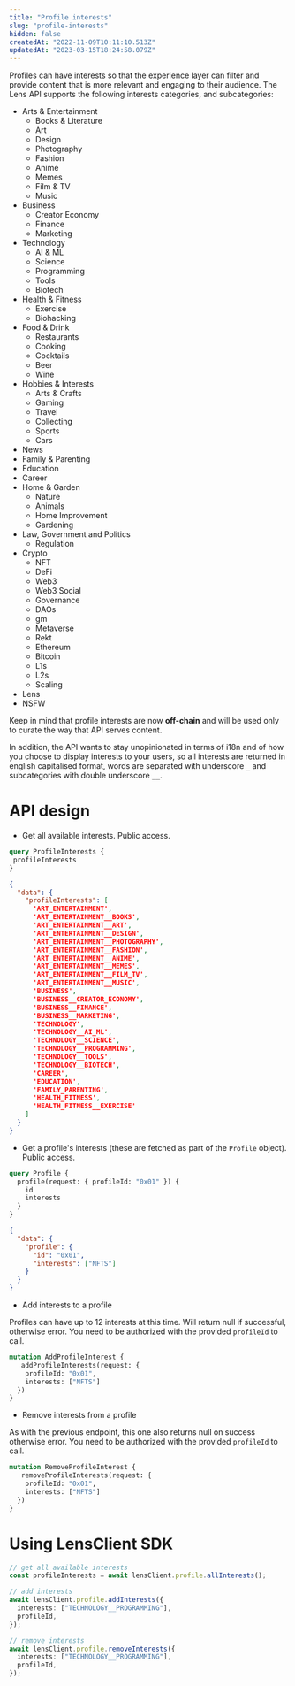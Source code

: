 ```yaml
---
title: "Profile interests"
slug: "profile-interests"
hidden: false
createdAt: "2022-11-09T10:11:10.513Z"
updatedAt: "2023-03-15T18:24:58.079Z"
---
```

Profiles can have interests so that the experience layer can filter and provide content that is more relevant and engaging to their audience. The Lens API supports the following interests categories, and subcategories:

- Arts & Entertainment
  - Books & Literature
  - Art
  - Design
  - Photography
  - Fashion
  - Anime
  - Memes
  - Film & TV
  - Music
- Business
  - Creator Economy
  - Finance
  - Marketing
- Technology
  - AI & ML
  - Science
  - Programming
  - Tools
  - Biotech
- Health & Fitness
  - Exercise
  - Biohacking
- Food & Drink
  - Restaurants
  - Cooking
  - Cocktails
  - Beer
  - Wine
- Hobbies & Interests
  - Arts & Crafts
  - Gaming
  - Travel
  - Collecting
  - Sports
  - Cars
- News
- Family & Parenting
- Education
- Career
- Home & Garden
  - Nature
  - Animals
  - Home Improvement
  - Gardening
- Law, Government and Politics
  - Regulation
- Crypto
  - NFT
  - DeFi
  - Web3
  - Web3 Social
  - Governance
  - DAOs
  - gm
  - Metaverse
  - Rekt
  - Ethereum
  - Bitcoin
  - L1s
  - L2s
  - Scaling
- Lens
- NSFW

Keep in mind that profile interests are now **off-chain** and will be used only to curate the way that API serves content.

In addition, the API wants to stay unopinionated in terms of i18n and of how you choose to display interests to your users, so all interests are returned in english capitalised format, words are separated with underscore `_` and subcategories with double underscore `__`.

# API design

- Get all available interests. Public access.

```graphql Query example
query ProfileInterests {
 profileInterests
}
```
```json Response example
{
  "data": {
    "profileInterests": [
      'ART_ENTERTAINMENT',
      'ART_ENTERTAINMENT__BOOKS',
      'ART_ENTERTAINMENT__ART',
      'ART_ENTERTAINMENT__DESIGN',
      'ART_ENTERTAINMENT__PHOTOGRAPHY',
      'ART_ENTERTAINMENT__FASHION', 
      'ART_ENTERTAINMENT__ANIME',
      'ART_ENTERTAINMENT__MEMES',
      'ART_ENTERTAINMENT__FILM_TV',
      'ART_ENTERTAINMENT__MUSIC',
      'BUSINESS',
      'BUSINESS__CREATOR_ECONOMY',
      'BUSINESS__FINANCE',
      'BUSINESS__MARKETING',
      'TECHNOLOGY',
      'TECHNOLOGY__AI_ML',
      'TECHNOLOGY__SCIENCE',
      'TECHNOLOGY__PROGRAMMING',
      'TECHNOLOGY__TOOLS',
      'TECHNOLOGY__BIOTECH',
      'CAREER',
      'EDUCATION',
      'FAMILY_PARENTING',
      'HEALTH_FITNESS',
      'HEALTH_FITNESS__EXERCISE'
    ]
  }
}
```



- Get a profile's interests (these are fetched as part of the `Profile` object). Public access.

```graphql Query example
query Profile {
  profile(request: { profileId: "0x01" }) {
    id
    interests
  }
}
```
```json Response example
{
  "data": {
    "profile": {
      "id": "0x01",
      "interests": ["NFTS"]
    }
  }
}
```



- Add interests to a profile

Profiles can have up to 12 interests at this time. Will return null if successful, otherwise error. You need to be authorized with the provided `profileId` to call.

```graphql Mutation example
mutation AddProfileInterest {
   addProfileInterests(request: {
    profileId: "0x01",
    interests: ["NFTS"]
  })
}
```



- Remove interests from a profile

As with the previous endpoint, this one also returns null on success otherwise error. You need to be authorized with the provided `profileId` to call.

```graphql Mutation example
mutation RemoveProfileInterest {
   removeProfileInterests(request: {
    profileId: "0x01",
    interests: ["NFTS"]
  })
}
```



# 

# Using LensClient SDK

```typescript
// get all available interests
const profileInterests = await lensClient.profile.allInterests();

// add interests
await lensClient.profile.addInterests({
  interests: ["TECHNOLOGY__PROGRAMMING"],
  profileId,
});

// remove interests
await lensClient.profile.removeInterests({
  interests: ["TECHNOLOGY__PROGRAMMING"],
  profileId,
});
```